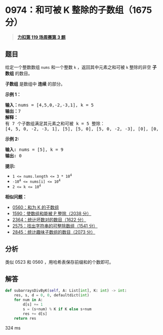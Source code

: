 # 0974：和可被 K 整除的子数组（1675 分）


> <u>**[力扣第 119 场周赛第 3 题](https://leetcode.cn/problems/subarray-sums-divisible-by-k/)**</u>

## 题目

<p>给定一个整数数组 <code>nums</code> 和一个整数 <code>k</code> ，返回其中元素之和可被 <code>k</code> 整除的非空 <strong>子数组</strong> 的数目。</p>

<p><strong>子数组</strong> 是数组中 <strong>连续</strong> 的部分。</p>



<p><strong>示例 1：</strong></p>

<pre>
<strong>输入：</strong>nums = [4,5,0,-2,-3,1], k = 5
<strong>输出：</strong>7
<strong>解释：
</strong>有 7 个子数组满足其元素之和可被 k = 5 整除：
[4, 5, 0, -2, -3, 1], [5], [5, 0], [5, 0, -2, -3], [0], [0, -2, -3], [-2, -3]
</pre>

<p><strong>示例 2:</strong></p>

<pre>
<strong>输入:</strong> nums = [5], k = 9
<strong>输出:</strong> 0
</pre>



<p><strong>提示:</strong></p>

<ul>
<li><code>1 &lt;= nums.length &lt;= 3 * 10<sup>4</sup></code></li>
<li><code>-10<sup>4</sup> &lt;= nums[i] &lt;= 10<sup>4</sup></code></li>
<li><code>2 &lt;= k &lt;= 10<sup>4</sup></code></li>
</ul>


**相似问题：**
- [0560：和为 K 的子数组](/leetcode/0560)
- [1590：使数组和能被 P 整除（2038 分）](/leetcode/1590)
- [2364：统计坏数对的数目（1622 分）](/leetcode/2364)
- [2575：找出字符串的可整除数组（1541 分）](/leetcode/2575)
- [2845：统计趣味子数组的数目（2073 分）](/leetcode/2845)


## 分析

类似 0523 和 0560 ，用哈希表保存前缀和的个数即可。


## 解答

```python
def subarraysDivByK(self, A: List[int], K: int) -> int:
	res, s, d = 0, 0, defaultdict(int)
	for num in A:
		d[s] += 1
		s = (s+num) % K if K else s+num
		res += d[s]
	return res
```

324 ms
